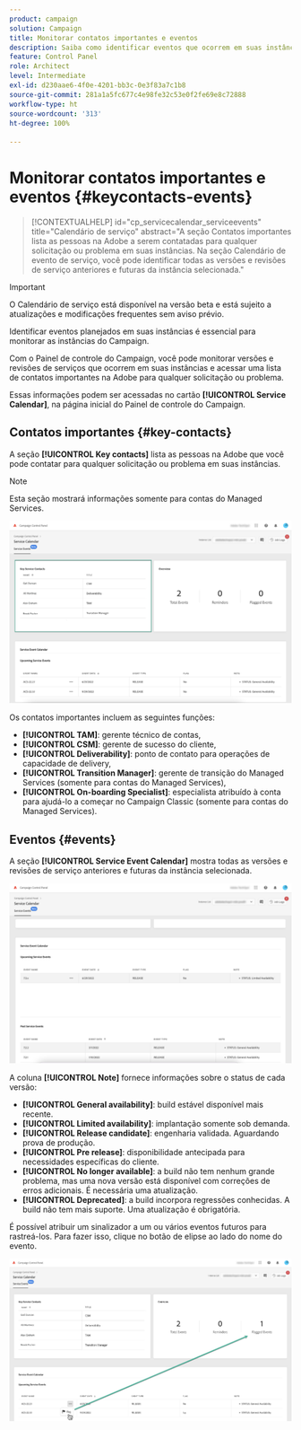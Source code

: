 ```yaml
---
product: campaign
solution: Campaign
title: Monitorar contatos importantes e eventos
description: Saiba como identificar eventos que ocorrem em suas instâncias e contatos importantes na Adobe.
feature: Control Panel
role: Architect
level: Intermediate
exl-id: d230aae6-4f0e-4201-bb3c-0e3f83a7c1b8
source-git-commit: 281a1a5fc677c4e98fe32c53e0f2fe69e8c72888
workflow-type: ht
source-wordcount: '313'
ht-degree: 100%

---
```


# Monitorar contatos importantes e eventos {#keycontacts-events}

>[!CONTEXTUALHELP]
>id="cp_servicecalendar_serviceevents"
>title="Calendário de serviço"
>abstract="A seção Contatos importantes lista as pessoas na Adobe a serem contatadas para qualquer solicitação ou problema em suas instâncias. Na seção Calendário de evento de serviço, você pode identificar todas as versões e revisões de serviço anteriores e futuras da instância selecionada."

>[!IMPORTANT]
>
>O Calendário de serviço está disponível na versão beta e está sujeito a atualizações e modificações frequentes sem aviso prévio.

Identificar eventos planejados em suas instâncias é essencial para monitorar as instâncias do Campaign.

Com o Painel de controle do Campaign, você pode monitorar versões e revisões de serviços que ocorrem em suas instâncias e acessar uma lista de contatos importantes na Adobe para qualquer solicitação ou problema.

Essas informações podem ser acessadas no cartão **[!UICONTROL Service Calendar]**, na página inicial do Painel de controle do Campaign.

## Contatos importantes {#key-contacts}

A seção **[!UICONTROL Key contacts]** lista as pessoas na Adobe que você pode contatar para qualquer solicitação ou problema em suas instâncias.

>[!NOTE]
>
>Esta seção mostrará informações somente para contas do Managed Services.

![](assets/service-events-contacts.png)

Os contatos importantes incluem as seguintes funções:

* **[!UICONTROL TAM]**: gerente técnico de contas,
* **[!UICONTROL CSM]**: gerente de sucesso do cliente,
* **[!UICONTROL Deliverability]**: ponto de contato para operações de capacidade de delivery,
* **[!UICONTROL Transition Manager]**: gerente de transição do Managed Services (somente para contas do Managed Services),
* **[!UICONTROL On-boarding Specialist]**: especialista atribuído à conta para ajudá-lo a começar no Campaign Classic (somente para contas do Managed Services).

## Eventos {#events}

A seção **[!UICONTROL Service Event Calendar]** mostra todas as versões e revisões de serviço anteriores e futuras da instância selecionada.

![](assets/service-events-calendar.png)

A coluna **[!UICONTROL Note]** fornece informações sobre o status de cada versão:

* **[!UICONTROL General availability]**: build estável disponível mais recente.
* **[!UICONTROL Limited availability]**: implantação somente sob demanda.
* **[!UICONTROL Release candidate]**: engenharia validada. Aguardando prova de produção.
* **[!UICONTROL Pre release]**: disponibilidade antecipada para necessidades específicas do cliente.
* **[!UICONTROL No longer available]**: a build não tem nenhum grande problema, mas uma nova versão está disponível com correções de erros adicionais. É necessária uma atualização.
* **[!UICONTROL Deprecated]**: a build incorpora regressões conhecidas.
A build não tem mais suporte. Uma atualização é obrigatória.

É possível atribuir um sinalizador a um ou vários eventos futuros para rastreá-los. Para fazer isso, clique no botão de elipse ao lado do nome do evento.

![](assets/service-events-flag.png)
